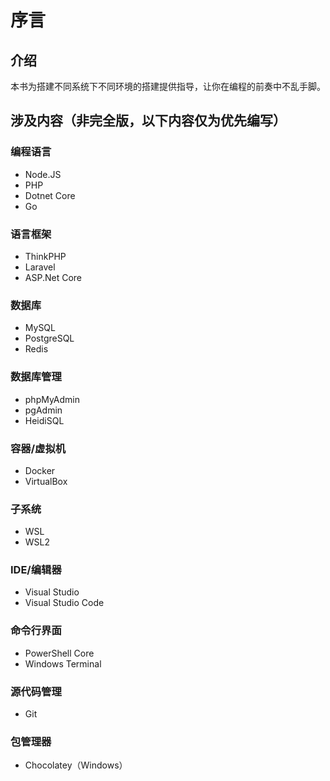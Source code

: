 # 序言

## 介绍

本书为搭建不同系统下不同环境的搭建提供指导，让你在编程的前奏中不乱手脚。  

## 涉及内容（非完全版，以下内容仅为优先编写）

### 编程语言

* Node.JS
* PHP
* Dotnet Core
* Go

### 语言框架

* ThinkPHP
* Laravel
* ASP.Net Core

### 数据库

* MySQL
* PostgreSQL
* Redis

### 数据库管理

* phpMyAdmin
* pgAdmin
* HeidiSQL

### 容器/虚拟机

* Docker
* VirtualBox

### 子系统

* WSL
* WSL2

### IDE/编辑器

* Visual Studio
* Visual Studio Code

### 命令行界面

* PowerShell Core
* Windows Terminal

### 源代码管理

* Git

### 包管理器

* Chocolatey（Windows）

